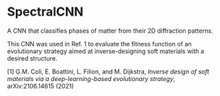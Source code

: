 # SpectralCNN
A CNN that classifies phases of matter from their 2D diffraction patterns.

This CNN was used in Ref. 1 to evaluate the fitness function of an evolutionary strategy aimed at inverse-designing soft materials with a desired structure.

[1] G.M. Coli, E. Boattini, L. Filion, and M. Dijkstra, *Inverse design of soft materials via a deep-learning-based evolutionary strategy*, arXiv:2106.14615 (2021)
